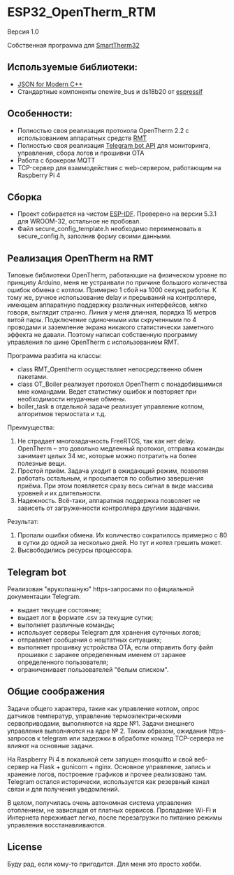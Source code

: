 # ESP32_OpenTherm_RTM

Версия 1.0

Собственная программа для [SmartTherm32](https://www.umkikit.ru/index.php?route=product/product&path=67&product_id=103)

## Используемые библиотеки:
* [JSON for Modern C++](https://github.com/nlohmann/json)
* Стандартные компоненты onewire_bus и ds18b20 от [espressif](https://components.espressif.com)

## Особенности:
* Полностью своя реализация протокола OpenTherm 2.2 с использованием аппаратных средств [RMT](https://docs.espressif.com/projects/esp-idf/en/stable/esp32/api-reference/peripherals/rmt.html#rmt-rmt-encoder)
* Полностью своя реализация [Telegram bot API](https://core.telegram.org/bots/api) для мониторинга, управления, сбора логов и прошивки OTA
* Работа с брокером MQTT
* TCP-сервер для взаимодействия с web-сервером, работающим на Raspberry Pi 4

## Сборка
* Проект собирается на чистом [ESP-IDF](https://docs.espressif.com/projects/esp-idf/en/latest/esp32/). Проверено на версии 5.3.1 для WROOM-32, остальное не пробовал.
* Файл secure_config_template.h необходимо переименовать в secure_config.h, заполнив форму своими данными.

## Реализация OpenTherm на RMT

Типовые библиотеки OpenTherm, работающие на физическом уровне по принципу Arduino, меня не устраивали по причине большого количества ошибок обмена с котлом. Примерно 1 сбой на 1000 секунд работы. К тому же, ручное использование delay и прерываний на контроллере, имеющем аппаратную поддержку различных интерфейсов, мягко говоря, выглядит странно.
Линия у меня длинная, порядка 15 метров витой пары. Подключение одиночными или скрученными по 4 проводами и заземление экрана никакого статистически заметного эффекта не давали.
Поэтому написал собственную программу управления по шине OpenTherm с использованием RMT.

Программа разбита на классы:
* class RMT_Opentherm осуществляет непосредственно обмен пакетами.
* class OT_Boiler реализует протокол OpenTherm с понадобившимися мне командами. Ведет статистику ошибок и повторяет при необходимости неудачные обмены.
* boiler_task в отдельной задаче реализует управление котлом, алгоритмов термостата и т.д.

Преимущества:
1. Не страдает многозадачность FreeRTOS, так как нет delay. OpenTherm – это довольно медленный протокол, отправка команды занимает целых 34 мс, которые можно потратить на более полезные вещи.
2. Простой приём. Задача уходит в ожидающий режим, позволяя работать остальным, и просыпается по событию завершения приёма. При этом появляется сразу весь сигнал в виде массива уровней и их длительности.
3. Надежность. Всё-таки, аппаратная поддержка позволяет не зависеть от загруженности контроллера другими задачами.

Результат:
1. Пропали ошибки обмена. Их количество сократилось примерно с 80 в сутки до одной за несколько дней. Но тут и котел грешить может.
2. Высвободились ресурсы процессора.

## Telegram bot
Реализован "врукопашную" https-запросами по официальной документации Telegram.

* выдает текущее состояние;
* выдает лог в формате .csv за текущие сутки;
* выполняет различные команды;
* использует серверы Telegram для хранения суточных логов;
* отправляет сообщения о нештатных ситуациях;
* выполняет прошивку устройства OTA, если отправить боту файл прошивки с заранее определенным именем от заранее определенного пользователя;
* ограниченивает пользователей "белым списком".

## Общие соображения
Задачи общего характера, такие как управление котлом, опрос датчиков температур, управление термоэлектрическими сервоприводами, выполняются на ядре №1. Задачи внешнего управления выполняются на ядре № 2. Таким образом, ожидания https-запросов к telegram или задержки в обработке команд TCP-сервера не влияют на основные задачи.

На Raspberry Pi 4 в локальной сети запущен mosquitto и свой веб-сервер на Flask + gunicorn + nginx. Основное управление, запись и хранение логов, построение графиков и прочее реализовано там. Telegram остался исторически, используется как резервный канал связи и для получения уведомлений.

В целом, получилась очень автономная система управления отоплением, не зависящая от платных сервисов. Пропадание Wi-Fi и Интернета переживает легко, после перезагрузки по питанию режимы управления восстанавливаются.

## License
Буду рад, если кому-то пригодится. Для меня это просто хобби.